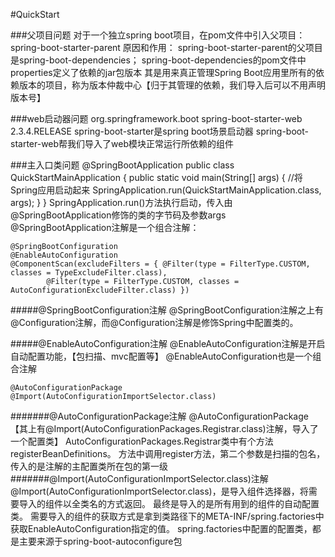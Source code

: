 #QuickStart

###父项目问题
对于一个独立spring boot项目，在pom文件中引入父项目：spring-boot-starter-parent
原因和作用：
    spring-boot-starter-parent的父项目是spring-boot-dependencies；
    spring-boot-dependencies的pom文件中properties定义了依赖的jar包版本
    其是用来真正管理Spring Boot应用里所有的依赖版本的项目，称为版本仲裁中心【归于其管理的依赖，我们导入后可以不用声明版本号】
    
###web启动器问题
    <dependency>
        <groupId>org.springframework.boot</groupId>
        <artifactId>spring-boot-starter-web</artifactId>
        <version>2.3.4.RELEASE</version>
    </dependency>
spring-boot-starter是spring boot场景启动器
spring-boot-starter-web帮我们导入了web模块正常运行所依赖的组件


###主入口类问题
    @SpringBootApplication
    public class QuickStartMainApplication {
        public static void main(String[] args) {
            //将Spring应用启动起来
            SpringApplication.run(QuickStartMainApplication.class, args);
        }
    }
SpringApplication.run()方法执行启动，传入由@SpringBootApplication修饰的类的字节码及参数args
@SpringBootApplication注解是一个组合注解：

    @SpringBootConfiguration
    @EnableAutoConfiguration
    @ComponentScan(excludeFilters = { @Filter(type = FilterType.CUSTOM, classes = TypeExcludeFilter.class),
    		@Filter(type = FilterType.CUSTOM, classes = AutoConfigurationExcludeFilter.class) })
    
#####@SpringBootConfiguration注解
@SpringBootConfiguration注解之上有@Configuration注解，而@Configuration注解是修饰Spring中配置类的。

#####@EnableAutoConfiguration注解
@EnableAutoConfiguration注解是开启自动配置功能，【包扫描、mvc配置等】
@EnableAutoConfiguration也是一个组合注解

    @AutoConfigurationPackage
    @Import(AutoConfigurationImportSelector.class)
    
#######@AutoConfigurationPackage注解
@AutoConfigurationPackage【其上有@Import(AutoConfigurationPackages.Registrar.class)注解，导入了一个配置类】
AutoConfigurationPackages.Registrar类中有个方法registerBeanDefinitions。
    方法中调用register方法，第二个参数是扫描的包名，传入的是注解的主配置类所在包的第一级
#######@Import(AutoConfigurationImportSelector.class)注解
@Import(AutoConfigurationImportSelector.class)，是导入组件选择器，将需要导入的组件以全类名的方式返回。
最终是导入的是所有用到的组件的自动配置类。
需要导入的组件的获取方式是拿到类路径下的META-INF/spring.factories中获取EnableAutoConfiguration指定的值。
spring.factories中配置的配置类，都是主要来源于spring-boot-autoconfigure包
